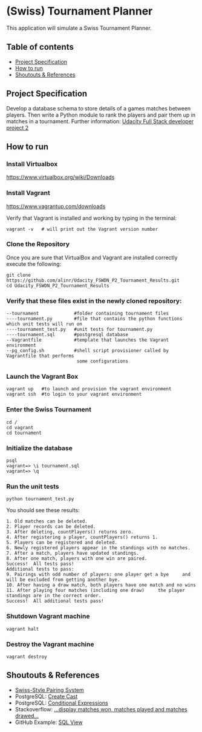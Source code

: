 # (Swiss) Tournament Planner

This application will simulate a Swiss Tournament Planner.

## Table of contents

- [Project Specification](#project-specification)
- [How to run](#how-to-run)
- [Shoutouts & References](#shoutouts-references)

## Project Specification
Develop a database schema to store details of a games matches between players.
Then write a Python module to rank the players and pair them up in matches in a tournament.
Further information: [Udacity Full Stack developer project 2](https://www.udacity.com/course/viewer#!/c-ud197-nd/ )

## How to run

### Install Virtualbox
https://www.virtualbox.org/wiki/Downloads


### Install Vagrant
https://www.vagrantup.com/downloads

Verify that Vagrant is installed and working by typing in the terminal:

	vagrant -v   # will print out the Vagrant version number

### Clone the Repository
Once you are sure that VirtualBox and Vagrant are installed correctly execute the following:

	git clone https://github.com/alinr/Udacity_FSWDN_P2_Tournament_Results.git
	cd Udacity_FSWDN_P2_Tournament_Results

### Verify that these files exist in the newly cloned repository:

	--tournament             #folder containing tournament files
	----tournament.py        #file that contains the python functions which unit tests will run on
	----tournament_test.py   #unit tests for tournament.py
	----tournament.sql       #postgresql database
	--Vagrantfile            #template that launches the Vagrant environment
	--pg_config.sh           #shell script provisioner called by Vagrantfile that performs
                              some configurations

### Launch the Vagrant Box

	vagrant up   #to launch and provision the vagrant environment
	vagrant ssh  #to login to your vagrant environment

### Enter the Swiss Tournament

	cd /
	cd vagrant
	cd tournament

### Initialize the database

	psql
	vagrant=> \i tournament.sql
	vagrant=> \q


### Run the unit tests

	python tournament_test.py

You should see these results:

	1. Old matches can be deleted.
	2. Player records can be deleted.
	3. After deleting, countPlayers() returns zero.
	4. After registering a player, countPlayers() returns 1.
	5. Players can be registered and deleted.
	6. Newly registered players appear in the standings with no matches.
	7. After a match, players have updated standings.
	8. After one match, players with one win are paired.
	Success!  All tests pass!
	Additional tests to pass:
	9. Pairings with odd number of players: one player get a bye     and will be excluded from getting another bye.
	10. After having a draw match, both players have one match and no wins
	11. After playing four matches (including one draw)     the player standings are in the correct order.
	Success!  All additional tests pass!

### Shutdown Vagrant machine

	vagrant halt


### Destroy the Vagrant machine

	vagrant destroy


## Shoutouts & References
- [Swiss-Style Pairing System](http://www.wizards.com/dci/downloads/swiss_pairings.pdf)
- PostgreSQL: [Create Cast](http://www.postgresql.org/docs/8.1/static/sql-createcast.html)
- PostgreSQL: [Conditional Expressions](http://www.postgresql.org/docs/8.1/static/functions-conditional.html)
- Stackoverflow: [...display matches won, matches played and matches drawed...](http://stackoverflow.com/questions/31484776/cant-display-matches-won-matches-played-and-matches-drawed-by-each-player)
- GitHub Example: [SQL View](https://github.com/fknx/udacity-tournament/blob/master/tournament.sql)
